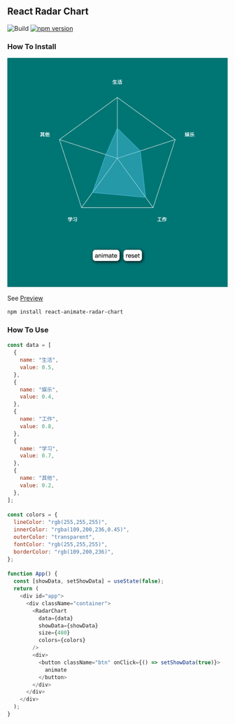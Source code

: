 ## React Radar Chart

![Build](https://github.com/ChenKS12138/react-radar-chart/workflows/Build/badge.svg)
[![npm version](https://badge.fury.io/js/react-animate-radar-chart.svg)](https://badge.fury.io/js/react-animate-radar-chart)

### How To Install

![preview](https://raw.githubusercontent.com/ChenKS12138/react-animate-radar-chart/master/assets/preview.png)

See [Preview](https://chenks12138.github.io/react-animate-radar-chart/)

```bash
npm install react-animate-radar-chart
```

### How To Use

```javascript
const data = [
  {
    name: "生活",
    value: 0.5,
  },
  {
    name: "娱乐",
    value: 0.4,
  },
  {
    name: "工作",
    value: 0.8,
  },
  {
    name: "学习",
    value: 0.7,
  },
  {
    name: "其他",
    value: 0.2,
  },
];

const colors = {
  lineColor: "rgb(255,255,255)",
  innerColor: "rgba(109,200,236,0.45)",
  outerColor: "transparent",
  fontColor: "rgb(255,255,255)",
  borderColor: "rgb(109,200,236)",
};

function App() {
  const [showData, setShowData] = useState(false);
  return (
    <div id="app">
      <div className="container">
        <RadarChart
          data={data}
          showData={showData}
          size={480}
          colors={colors}
        />
        <div>
          <button className="btn" onClick={() => setShowData(true)}>
            animate
          </button>
        </div>
      </div>
    </div>
  );
}
```
